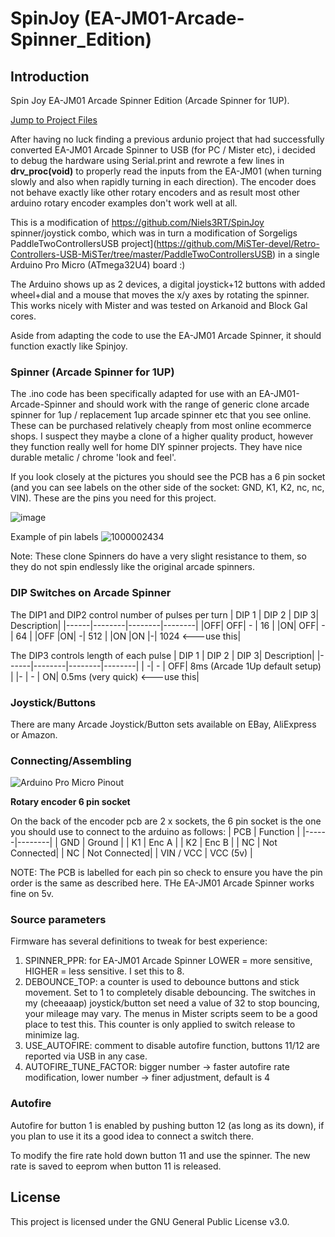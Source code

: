# SpinJoy (EA-JM01-Arcade-Spinner_Edition)

## Introduction
Spin Joy EA-JM01 Arcade Spinner Edition (Arcade Spinner for 1UP).

[Jump to Project Files](https://github.com/dekkit/SpinJoy_EA-JM01-Arcade-Spinner_Edition/tree/main/SpinJoy_EA-JM01-Arcade-Spinner_Edition)

After having no luck finding a previous ardunio project that had successfully converted EA-JM01 Arcade Spinner to USB (for PC / Mister etc), i decided to debug the hardware using Serial.print and rewrote a few lines in **drv_proc(void)** to properly read the inputs from the EA-JM01 (when turning slowly and also when rapidly turning in each direction).    The encoder does not behave exactly like other rotary encoders and as result most other arduino rotary encoder examples don't work well at all. 

This is a modification of https://github.com/Niels3RT/SpinJoy spinner/joystick combo, which was in turn a  modification of  Sorgeligs PaddleTwoControllersUSB project](https://github.com/MiSTer-devel/Retro-Controllers-USB-MiSTer/tree/master/PaddleTwoControllersUSB) in a single Arduino Pro Micro (ATmega32U4) board :)

The Arduino shows up as 2 devices, a digital joystick+12 buttons with added wheel+dial and a mouse that moves the x/y axes by rotating the spinner. This works nicely with Mister and was tested on Arkanoid and Block Gal cores.

Aside from adapting the code to use the EA-JM01 Arcade Spinner, it should function exactly like Spinjoy.

### Spinner (Arcade Spinner for 1UP)
The .ino code has been specifically adapted for use with an EA-JM01-Arcade-Spinner and should work with the range of generic clone arcade spinner for 1up / replacement 1up arcade spinner etc that you see online.    These can be purchased relatively cheaply from most online ecommerce shops.  I suspect they maybe a clone of a higher quality product, however they function really well for home DIY spinner projects.   They have nice durable  metalic / chrome 'look and feel'.  

If you look closely at the pictures you should see the PCB has a 6 pin socket (and you can see labels on the other side of the socket: GND, K1, K2, nc, nc, VIN).  These are the pins you need for this project.

![image](https://github.com/user-attachments/assets/eeb995bd-31ae-4390-8922-6c1055703a02)


Example of pin labels
![1000002434](https://github.com/user-attachments/assets/f4cad588-cbac-4ee7-b888-b21fcf2074b6)

Note: These clone Spinners do have a very slight resistance to them, so they do not spin endlessly like the original arcade spinners. 

### DIP Switches on Arcade Spinner 
The DIP1 and DIP2 control number of pulses per turn
| DIP 1  | DIP 2 | DIP 3| Description|
|------|--------|--------|--------|
|OFF| OFF| - |  16 |
|ON| OFF| - | 64 |
|OFF |ON| -| 512 |
|ON |ON |-| 1024 <---use this|

The DIP3 controls length of each pulse
| DIP 1  | DIP 2 | DIP 3| Description|
|------|--------|--------|--------|
| -| - | OFF| 8ms (Arcade 1Up default setup) |
|- | - | ON|  0.5ms (very quick)  <---use this|


### Joystick/Buttons
There are many Arcade Joystick/Button sets available on EBay, AliExpress or Amazon.


### Connecting/Assembling

![Arduino Pro Micro Pinout](Pinout.png?raw=true "Arduino Pro Micro Pinout")

**Rotary encoder 6 pin socket**

On the back of the encoder  pcb are  2 x sockets, the 6 pin socket is the one you should use to connect to the arduino as follows:
| PCB  | Function |
|------|--------|
| GND  | Ground |
| K1 | Enc A  |
| K2 | Enc B  |
| NC | Not Connected|
| NC | Not Connected|
| VIN / VCC | VCC (5v) |

NOTE: The PCB is labelled for each pin so check to ensure you have the pin order is the same as described here.   THe EA-JM01 Arcade Spinner works fine on 5v.


### Source parameters
Firmware has several definitions to tweak for best experience:

1. SPINNER_PPR: for EA-JM01 Arcade Spinner  LOWER =  more sensitive,  HIGHER = less sensitive. I set this to 8.
2. DEBOUNCE_TOP: a counter is used to debounce buttons and stick movement. Set to 1 to completely disable debouncing. The switches in my (cheeaaap) joystick/button set need a value of 32 to stop bouncing, your mileage may vary. The menus in Mister scripts seem to be a good place to test this. This counter is only applied to switch release to minimize lag.
3. USE_AUTOFIRE: comment to disable autofire function, buttons 11/12 are reported via USB in any case.
4. AUTOFIRE_TUNE_FACTOR: bigger number -> faster autofire rate modification, lower number -> finer adjustment, default is 4

### Autofire
Autofire for button 1 is enabled by pushing button 12 (as long as its down), if you plan to use it its a good idea to connect a switch there.

To modify the fire rate hold down button 11 and use the spinner. The new rate is saved to eeprom when button 11 is released.

## License
This project is licensed under the GNU General Public License v3.0.
